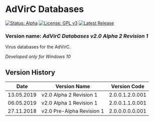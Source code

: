 # AdVirC Databases

[![Status: Alpha](https://img.shields.io/badge/Status-Alpha-red.svg?style=for-the-badge)](#)
[![License: GPL v3](https://img.shields.io/badge/License-GPL%20v3-black.svg?style=for-the-badge)](https://www.gnu.org/licenses/gpl-3.0)
[![Latest Release](https://img.shields.io/badge/Latest-Release-blue.svg?style=for-the-badge)](https://github.com/MikronT/AdVirCDatabases/releases/latest)

<!--
[![Status: Pre-Alpha](https://img.shields.io/badge/Status-Pre--Alpha-black.svg?style=for-the-badge)](#)

[![Status: Beta](https://img.shields.io/badge/Status-Beta-orange.svg?style=for-the-badge)](#)
[![Status: Pre-Release](https://img.shields.io/badge/Status-Pre--Release-yellow.svg?style=for-the-badge)](#)
[![Status: Release](https://img.shields.io/badge/Status-Release-green.svg?style=for-the-badge)](#)
-->

### Version name: *AdVirC Databases v2.0 Alpha 2 Revision 1*

Virus databases for the AdVirC.

*Developed only for Windows 10*



## Version History
| Date       | Version Name              | Version Code        |
|------------|---------------------------|---------------------|
| 13.05.2019 | v2.0 Alpha 2 Revision 1   | 2.0.0.1.2.0.001     |
| 06.05.2019 | v2.0 Alpha 1 Revision 1   | 2.0.0.1.1.0.001     |
| 27.11.2018 | v2.0 Pre-Alpha Revision 1 | 2.0.0.0.0.0.001     |

<!--
AdVirC Databases v2.0 Alpha 1 Revision 1                  2.0.0.1.1.0.001
AdVirC Databases v2.0 Alpha 2 Revision 144                2.0.0.1.2.0.144
AdVirC Databases v2.0 Beta 1 Revision 16                  2.0.0.2.1.0.016
AdVirC Databases v2.0 Pre-Release 1 Revision 4            2.0.0.3.1.0.004
AdVirC Databases v2.0 Release Revision 742                2.0.0.4.0.0.742

AdVirC Databases v2.0 Beta 1 Revision 14                  2.1.0.2.1.0.014
AdVirC Databases v2.1 Release Revision 114 Nightly 12     2.1.0.2.1.0.114.012
AdVirC Databases v2.1 Release Revision 243                2.1.0.4.0.0.243
-->